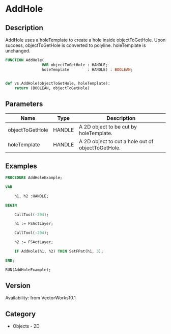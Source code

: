 # AddHole

## Description
AddHole uses a holeTemplate to create a hole inside objectToGetHole.  Upon success, objectToGetHole is converted to polyline.   holeTemplate is unchanged.

```pascal
FUNCTION AddHole(
				VAR objectToGetHole : HANDLE;
				holeTemplate        : HANDLE) : BOOLEAN;
```

```python

def vs.AddHole(objectToGetHole, holeTemplate):
    return (BOOLEAN, objectToGetHole)
```

## Parameters
|Name|Type|Description|
|---|---|---|
|objectToGetHole|HANDLE|A 2D object to be cut by holeTemplate.|
|holeTemplate|HANDLE|A 2D object to cut a hole out of objectToGetHole.|

## Examples
```pascal
PROCEDURE AddHoleExample;

VAR

	h1, h2 :HANDLE;

BEGIN

	CallTool(-204);

	h1 := FSActLayer;

	CallTool(-204);

	h2 := FSActLayer;

	IF AddHole(h1, h2) THEN SetFPat(h1, 3);

END;

RUN(AddHoleExample);


```

## Version
Availability: from VectorWorks10.1
## Category
* Objects - 2D


